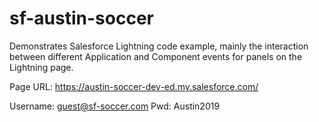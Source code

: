# sf-austin-soccer

Demonstrates Salesforce Lightning code example, mainly the interaction between different Application and Component events for panels on the Lightning page.

Page URL:  https://austin-soccer-dev-ed.my.salesforce.com/

Username: guest@sf-soccer.com
Pwd:      Austin2019
